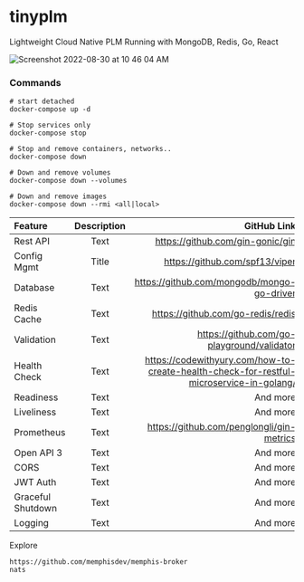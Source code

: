 # tinyplm
Lightweight Cloud Native PLM Running with MongoDB, Redis, Go, React

![Screenshot 2022-08-30 at 10 46 04 AM](https://user-images.githubusercontent.com/741952/187355727-9f739fab-3f45-4846-8759-b01e04bfabd7.png)


### Commands

    # start detached
    docker-compose up -d

    # Stop services only
    docker-compose stop

    # Stop and remove containers, networks..
    docker-compose down 

    # Down and remove volumes
    docker-compose down --volumes 

    # Down and remove images
    docker-compose down --rmi <all|local> 


| Feature      | Description | GitHub Link     |
| :---        |    :----:   |          ---: |
| Rest API   | Text        | https://github.com/gin-gonic/gin     |
| Config Mgmt      | Title       | https://github.com/spf13/viper  |
| Database   | Text        | https://github.com/mongodb/mongo-go-driver      |
| Redis Cache   | Text        | https://github.com/go-redis/redis      |
| Validation   | Text        | https://github.com/go-playground/validator      |
| Health Check   | Text        | https://codewithyury.com/how-to-create-health-check-for-restful-microservice-in-golang/      |
| Readiness   | Text        | And more      |
| Liveliness   | Text        | And more      |
| Prometheus   | Text        | https://github.com/penglongli/gin-metrics      |
| Open API 3   | Text        | And more      |
| CORS   | Text        | And more      |
| JWT Auth   | Text        | And more      |
| Graceful Shutdown   | Text        | And more      |
| Logging   | Text        | And more      |


Explore
    
    https://github.com/memphisdev/memphis-broker
    nats

